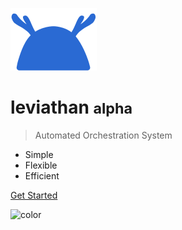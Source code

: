 ![logo](_media/icon.svg)

# leviathan <small>alpha</small>

> Automated Orchestration System

- Simple
- Flexible
- Efficient

[Get Started](README.md)

![color](#fff)